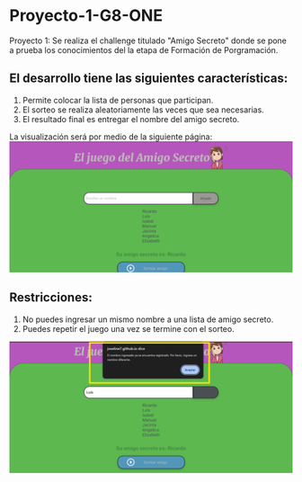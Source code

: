 # Proyecto-1-G8-ONE
Proyecto 1: Se realiza el challenge titulado "Amigo Secreto" donde se pone a prueba los conocimientos del la etapa de Formación de Porgramación.

## El desarrollo tiene las siguientes características:

  1. Permite colocar la lista de personas que participan.
  2. El sorteo se realiza aleatoriamente las veces que sea necesarias.
  3. El resultado final es entregar el nombre del amigo secreto.
     
La visualización será por medio de la siguiente página:
![Descripción de la imagen](1.png)

## Restricciones:

  1. No puedes ingresar un mismo nombre a una lista de amigo secreto.
  2. Puedes repetir el juego una vez se termine con el sorteo.

![Descripción de la imagen](12.png)
